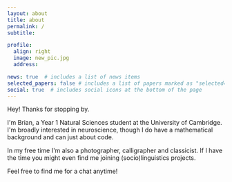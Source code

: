 ```yaml
---
layout: about
title: about
permalink: /
subtitle:

profile:
  align: right
  image: new_pic.jpg
  address:

news: true  # includes a list of news items
selected_papers: false # includes a list of papers marked as "selected={true}"
social: true  # includes social icons at the bottom of the page
---
```


Hey! Thanks for stopping by.

I'm Brian, a Year 1 Natural Sciences student at the University of Cambridge. I'm broadly interested in neuroscience, though I do have a mathematical background and can just about code.

In my free time I'm also a photographer, calligrapher and classicist. If I have the time you might even find me joining (socio)linguistics projects.

Feel free to find me for a chat anytime!